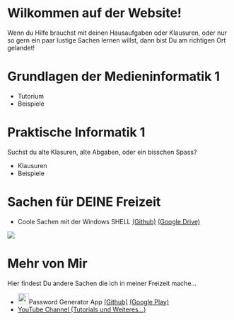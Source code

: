 <h1>Wilkommen auf der Website!</h1>
<p>Wenn du Hilfe brauchst mit deinen Hausaufgaben oder Klausuren, oder nur so gern ein paar lustige Sachen lernen willst, dann bist Du am richtigen Ort gelandet!</p>

<h1>Grundlagen der Medieninformatik 1</h1>

<ul>
  <li>Tutorium</li>
  <li>Beispiele</li>
</ul>

<h1>Praktische Informatik 1</h1>

Suchst du alte Klasuren, alte Abgaben, oder ein bisschen Spass?
<ul>
  <li>Klausuren</li>
  <li>Beispiele</li>
</ul>

<h1>Sachen für DEINE Freizeit</h1>

<ul>
  <li>Coole Sachen mit der Windows SHELL <a href="https://github.com/leolion3/University_Stuff/tree/master/Etc%20in%20der%20Freizeit/Spass%20mit%20SHELL">(Github)</a>  <a href="https://drive.google.com/open?id=1cDz9L10VaqJztyQNCuqR0COdjwa4PIZL">(Google Drive)</a>  </li>
  </ul>
  <img src="https://github.com/leolion3/University_Stuff/blob/master/Data/Shell.PNG?raw=true">
  
<h1>Mehr von Mir</h1>

Hier findest Du andere Sachen die ich in meiner Freizeit mache...

<ul>
    <li><img src="https://lh3.googleusercontent.com/w_qN0qkMH9B-XmVHDn4GDEFfaISZ3ItJuwahMIqq0BfqW-3_GtLsETiG6URyOy_vKA=s180-rw" width="25" height="25">Password Generator App <a href="https://github.com/leolion3/App-Tutorial/tree/master/Password_Generator">(Github)</a> <a href="https://play.google.com/store/apps/details?id=processing.test.password_generator">(Google Play)</a>
    <li><a href="https://www.YouTube.com/c/StrongLions">YouTube Channel (Tutorials und Weiteres...)</a></li>


  <code>
</code>
